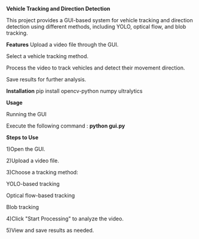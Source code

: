 **Vehicle Tracking and Direction Detection**

This project provides a GUI-based system for vehicle tracking and direction detection using different methods, including YOLO, optical flow, and blob tracking.

**Features**
Upload a video file through the GUI.

Select a vehicle tracking method.

Process the video to track vehicles and detect their movement direction.

Save results for further analysis.

**Installation**
pip install opencv-python numpy ultralytics

**Usage**

Running the GUI

Execute the following command : **python gui.py**


**Steps to Use**

1)Open the GUI.

2)Upload a video file.

3)Choose a tracking method:

YOLO-based tracking

Optical flow-based tracking

Blob tracking

4)Click "Start Processing" to analyze the video.

5)View and save results as needed.
